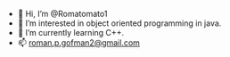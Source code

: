 - 👋 Hi, I’m @Romatomato1
- 👀 I’m interested in object oriented programming in java.
- 🌱 I’m currently learning C++.
- 📫 roman.p.gofman2@gmail.com

<!---
Romatomato1/Romatomato1 is a ✨ special ✨ repository because its `README.md` (this file) appears on your GitHub profile.
You can click the Preview link to take a look at your changes.
--->
